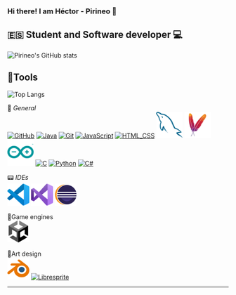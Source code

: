 ### Hi there! I am Héctor - Pirineo 👋

## 🇪🇸 Student and Software developer 💻
![Pirineo's GitHub stats](https://github-readme-stats.vercel.app/api?username=pirineocalvo&show_icons=true&theme=radical)

## 🔧Tools
![Top Langs](https://github-readme-stats.vercel.app/api/top-langs/?username=pirineocalvo&layout=compact&show_icons=true&theme=radical)

🗻 _General_ <br>
[<img alt=GitHub src=https://cdn.jsdelivr.net/npm/simple-icons@3.13.0/icons/github.svg height=50px>][GitHub]
[<img alt=Java src=https://raw.githubusercontent.com/jmnote/z-icons/master/svg/java.svg height=50px>][JavaJDK]
[<img alt=Git src=https://raw.githubusercontent.com/jmnote/z-icons/master/svg/git.svg height=50px>][Git]
[<img alt=JavaScript src=https://raw.githubusercontent.com/jmnote/z-icons/master/svg/javascript.svg height=50px>][JavaScript]
[<img alt=HTML_CSS src=https://imgs.search.brave.com/yWLnBHNVXblkpX0Kag453Plz5whVXjTnDe1kYt18Mfg/rs:fit:860:0:0:0/g:ce/aHR0cHM6Ly91cGxv/YWQud2lraW1lZGlh/Lm9yZy93aWtpcGVk/aWEvY29tbW9ucy8x/LzEwL0NTUzNfYW5k/X0hUTUw1X2xvZ29z/X2FuZF93b3JkbWFy/a3Muc3Zn
height=60px>][HTML_CSS]
[<img alt=SQL src=https://raw.githubusercontent.com/devicons/devicon/ca28c779441053191ff11710fe24a9e6c23690d6/icons/mysql/mysql-original.svg
height=60px>][SQL]
[<img alt=Maven src=https://raw.githubusercontent.com/devicons/devicon/ca28c779441053191ff11710fe24a9e6c23690d6/icons/maven/maven-original.svg
height=60px>][Maven]
[<img alt=Arduino src=https://raw.githubusercontent.com/devicons/devicon/ca28c779441053191ff11710fe24a9e6c23690d6/icons/arduino/arduino-original.svg
height=60px>][Arduino]
[<img alt=C src=https://raw.githubusercontent.com/jmnote/z-icons/master/svg/c.svg
height=50px>][C]
[<img alt=Python src=https://raw.githubusercontent.com/jmnote/z-icons/master/svg/python.svg
height=50px>][Python]
[<img alt=C# src=https://raw.githubusercontent.com/jmnote/z-icons/master/svg/csharp.svg
height=50px>][C#]

📟 _IDEs_<br>
[<img alt=VSCode src=https://raw.githubusercontent.com/devicons/devicon/ca28c779441053191ff11710fe24a9e6c23690d6/icons/vscode/vscode-original.svg
height=50px>][VSCODE]
[<img alt=VS src=https://raw.githubusercontent.com/devicons/devicon/ca28c779441053191ff11710fe24a9e6c23690d6/icons/visualstudio/visualstudio-original.svg
height=50px>][VS]
[<img alt=Eclipse src=https://raw.githubusercontent.com/devicons/devicon/ca28c779441053191ff11710fe24a9e6c23690d6/icons/eclipse/eclipse-original.svg height=50px>][ECLIPSE]

👾Game engines<br>
[<img alt=Unity src=https://raw.githubusercontent.com/devicons/devicon/ca28c779441053191ff11710fe24a9e6c23690d6/icons/unity/unity-original.svg height=50px>][UNITY]

🎨Art design<br>
[<img alt=Blender src=https://raw.githubusercontent.com/devicons/devicon/ca28c779441053191ff11710fe24a9e6c23690d6/icons/blender/blender-original.svg height=50px>][blender]
[<img alt=Libresprite src=./ase48.png height=50px>][libre]

<!--References to icon tools logos, not visible but neccesary if you want your icons to redirect somewhere-->
[Github]: https://github.com/
[JavaJDK]: https://openjdk.org/
[Git]:https://git-scm.com/downloads
[JavaScript]: https://www.w3schools.com/whatis/whatis_js.asp
[HTML_CSS]: https://www.w3schools.com/html/default.asp
[SQL]: https://www.mysql.com/
[Maven]: https://maven.apache.org/
[Arduino]: https://www.arduino.cc/
[C]: https://www.w3schools.com/c/c_intro.php
[Python]:https://www.python.org/downloads/
[C#]: https://www.w3schools.com/cs/index.php
[VSCODE]: https://code.visualstudio.com/
[VS]: https://visualstudio.microsoft.com/es/
[ECLIPSE]: https://eclipseide.org/
[UNITY]: https://unity.com/es
[blender]: https://www.blender.org/
[libre]: https://libresprite.github.io/#!/
---



